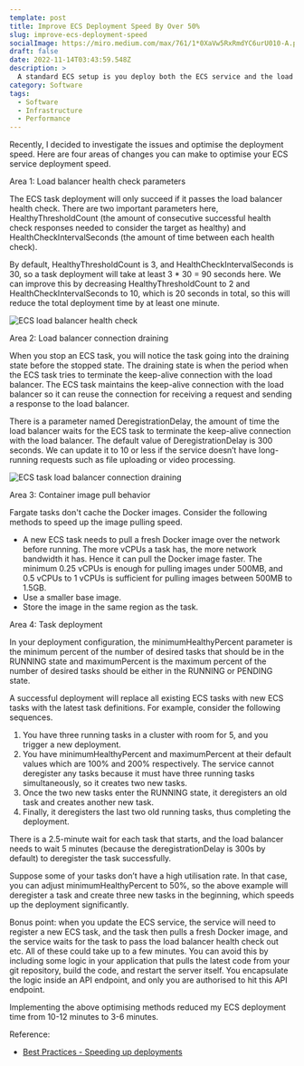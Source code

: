 ```yaml
---
template: post
title: Improve ECS Deployment Speed By Over 50%
slug: improve-ecs-deployment-speed
socialImage: https://miro.medium.com/max/761/1*0XaVw5RxRmdYC6urU010-A.png
draft: false
date: 2022-11-14T03:43:59.548Z
description: >
  A standard ECS setup is you deploy both the ECS service and the load balancer together. However, you will notice by default each deployment to update the ECS service would take a long time. Let me show you how to speed up the ECS deployment speed in this article.
category: Software
tags:
  - Software
  - Infrastructure
  - Performance
---
```


Recently, I decided to investigate the issues and optimise the deployment speed. Here are four areas of changes you can make to optimise your ECS service deployment speed.

Area 1: Load balancer health check parameters

The ECS task deployment will only succeed if it passes the load balancer health check. There are two important parameters here, HealthyThresholdCount (the amount of consecutive successful health check responses needed to consider the target as healthy) and HealthCheckIntervalSeconds (the amount of time between each health check).

By default, HealthyThresholdCount is 3, and HealthCheckIntervalSeconds is 30, so a task deployment will take at least 3 * 30 = 90 seconds here. We can improve this by decreasing HealthyThresholdCount to 2 and HealthCheckIntervalSeconds to 10, which is 20 seconds in total, so this will reduce the total deployment time by at least one minute.

![ECS load balancer health check](https://docs.aws.amazon.com/images/AmazonECS/latest/bestpracticesguide/images/load-balancer-healthcheck.png)

Area 2: Load balancer connection draining

When you stop an ECS task, you will notice the task going into the draining state before the stopped state. The draining state is when the period when the ECS task tries to terminate the keep-alive connection with the load balancer. The ECS task maintains the keep-alive connection with the load balancer so it can reuse the connection for receiving a request and sending a response to the load balancer.

There is a parameter named DeregistrationDelay, the amount of time the load balancer waits for the ECS task to terminate the keep-alive connection with the load balancer. The default value of DeregistrationDelay is 300 seconds. We can update it to 10 or less if the service doesn’t have long-running requests such as file uploading or video processing.

![ECS task load balancer connection draining](https://docs.aws.amazon.com/images/AmazonECS/latest/bestpracticesguide/images/load-balancer-connection-draining.png)

Area 3: Container image pull behavior

Fargate tasks don't cache the Docker images. Consider the following methods to speed up the image pulling speed.

- A new ECS task needs to pull a fresh Docker image over the network before running. The more vCPUs a task has, the more network bandwidth it has. Hence it can pull the Docker image faster. The minimum 0.25 vCPUs is enough for pulling images under 500MB, and 0.5 vCPUs to 1 vCPUs is sufficient for pulling images between 500MB to 1.5GB.
- Use a smaller base image.
- Store the image in the same region as the task.

Area 4: Task deployment

In your deployment configuration, the minimumHealthyPercent parameter is the minimum percent of the number of desired tasks that should be in the RUNNING state and maximumPercent is the maximum percent of the number of desired tasks should be either in the RUNNING or PENDING state.

A successful deployment will replace all existing ECS tasks with new ECS tasks with the latest task definitions. For example, consider the following sequences.

1. You have three running tasks in a cluster with room for 5, and you trigger a new deployment.
2. You have minimumHealthyPercent and maximumPercent at their default values which are 100% and 200% respectively. The service cannot deregister any tasks because it must have three running tasks simultaneously, so it creates two new tasks.
3. Once the two new tasks enter the RUNNING state, it deregisters an old task and creates another new task.
4. Finally, it deregisters the last two old running tasks, thus completing the deployment.

There is a 2.5-minute wait for each task that starts, and the load balancer needs to wait 5 minutes (because the deregistrationDelay is 300s by default) to deregister the task successfully.

Suppose some of your tasks don’t have a high utilisation rate. In that case, you can adjust minimumHealthyPercent to 50%, so the above example will deregister a task and create three new tasks in the beginning, which speeds up the deployment significantly.

Bonus point: when you update the ECS service, the service will need to register a new ECS task, and the task then pulls a fresh Docker image, and the service waits for the task to pass the load balancer health check out etc. All of these could take up to a few minutes. You can avoid this by including some logic in your application that pulls the latest code from your git repository, build the code, and restart the server itself. You encapsulate the logic inside an API endpoint, and only you are authorised to hit this API endpoint.

Implementing the above optimising methods reduced my ECS deployment time from 10-12 minutes to 3-6 minutes.

Reference:

- [Best Practices - Speeding up deployments](https://docs.aws.amazon.com/AmazonECS/latest/bestpracticesguide/deployment.html)
